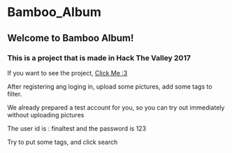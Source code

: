 # Bamboo_Album
## Welcome to Bamboo Album!
### This is a project that is made in Hack The Valley 2017

If you want to see the project, [Click Me :3](bambooalbum.ruihanwang.net)

After registering ang loging in, upload some pictures, add some tags to filter.

We already prepared a test account for you, so you can try out immediately without uploading pictures

The user id is : finaltest and the password is 123

Try to put some tags, and click search
